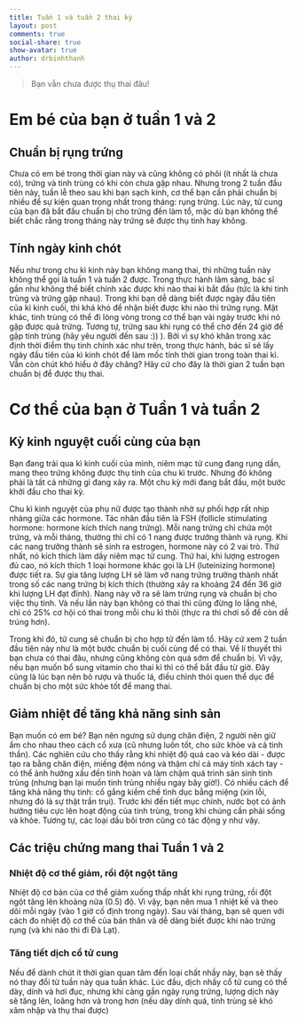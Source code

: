 ```yaml
---
title: Tuần 1 và tuần 2 thai kỳ
layout: post
comments: true
social-share: true
show-avatar: true
author: drbinhthanh
---
```


> Bạn vẫn chưa được thụ thai đâu!

# Em bé của bạn ở tuần 1 và 2

## Chuẩn bị rụng trứng

Chưa có em bé trong thời gian này và cũng không có phôi (ít nhất là chưa có), trứng và tinh trùng có khi còn chưa gặp nhau. Nhưng trong 2 tuần đầu tiên này, tuần lễ theo sau khi bạn sạch kinh, cơ thể bạn cần phải chuẩn bị nhiều để sự kiện quan trọng nhất trong tháng: rụng trứng. Lúc này, tử cung của bạn đã bắt đầu chuẩn bị cho trứng đến làm tổ, mặc dù bạn không thể biết chắc rằng trong tháng này trứng sẽ được thụ tinh hay không.

## Tính ngày kinh chót

Nếu như trong chu kì kinh này bạn không mang thai, thì những tuần này không thể gọi là tuần 1 và tuần 2 được. Trong thực hành lâm sàng, bác sĩ gần như không thể biết chính xác được khi nào thai kì bắt đầu (tức là khi tinh trùng và trứng gặp nhau). Trong khi bạn dễ dàng biết được ngày đầu tiên của kì kinh cuối, thì khá khó để nhận biết được khi nào thì trứng rụng. Mặt khác, tinh trùng có thể đi lòng vòng trong cơ thể bạn vài ngày trước khi nó gặp được quả trứng. Tương tự, trứng sau khi rụng có thể chờ đến 24 giờ để gặp tinh trùng (hãy yêu người đến sau :)) ). Bởi vì sự khó khăn trong xác định thời điểm thụ tinh chính xác như trên, trong thực hành, bác sĩ sẽ lấy ngày đầu tiên của kì kinh chót để làm mốc tính thời gian trong toàn thai kì. Vẫn còn chút khó hiểu ở đây chăng? Hãy cứ cho đây là thời gian 2 tuần bạn chuẩn bị để được thụ thai.

# Cơ thể của bạn ở Tuần 1 và tuần 2

## Kỳ kinh nguyệt cuối cùng của bạn

Bạn đang trải qua kì kinh cuối của mình, niêm mạc tử cung đang rụng dần, mang theo trứng không được thụ tinh của chu kì trước. Nhưng đó không phải là tất cả những gì đang xảy ra. Một chu kỳ mới đang bắt đầu, một bước khởi đầu cho thai kỳ.

Chu kì kinh nguyệt của phụ nữ được tạo thành nhờ sự phối hợp rất nhịp nhàng giữa các hormone. Tác nhân đầu tiên là FSH (follicle stimulating hormone: hormone kích thích nang trứng). Mỗi nang trứng chỉ chứa một trứng, và mỗi tháng, thường thì chỉ có 1 nang được trưởng thành và rụng. Khi các nang trưởng thành sẽ sinh ra estrogen, hormone này có 2 vai trò. Thứ nhất, nó kích thích làm dầy niêm mạc tử cung. Thứ hai, khi lượng estrogen đủ cao, nó kích thích 1 loại hormone khác gọi là LH (luteinizing hormone) được tiết ra. Sự gia tăng lượng LH sẽ làm vỡ nang trứng trưởng thành nhất trong số các nang trứng bị kích thích (thường xảy ra khoảng 24 đến 36 giờ khi lượng LH đạt đỉnh). Nang này vỡ ra sẽ làm trứng rụng và chuẩn bị cho việc thụ tinh. Và nếu lần này bạn không có thai thì cũng đừng lo lắng nhé, chỉ có 25% cơ hội có thai trong mỗi chu kì thôi (thực ra thì chơi số đề còn dễ trúng hơn).

Trong khi đó, tử cung sẽ chuẩn bị cho hợp tử đến làm tổ. Hãy cứ xem 2 tuần đầu tiên này như là một bước chuẩn bị cuối cùng để có thai. Về lí thuyết thì bạn chưa có thai đâu, nhưng cũng không còn quá sớm để chuẩn bị. Vì vậy, nếu bạn muốn bổ sung vitamin cho thai kì thì có thể bắt đầu từ giờ. Đây cũng là lúc bạn nên bỏ rượu và thuốc lá, điều chỉnh thói quen thể dục để chuẩn bị cho một sức khỏe tốt để mang thai.

## Giảm nhiệt để tăng khả năng sinh sản

Bạn muốn có em bé? Bạn nên ngưng sử dụng chăn điện, 2 người nên giữ ấm cho nhau theo cách cổ xưa (cũ nhưng luôn tốt, cho sức khỏe và cả tinh thần). Các nghiên cứu cho thấy rằng khi nhiệt độ quá cao và kéo dài - được tạo ra bằng chăn điện, miếng đệm nóng và thậm chí cả máy tính xách tay - có thể ảnh hưởng xấu đến tinh hoàn và làm chậm quá trình sản sinh tinh trùng (nhưng bạn lại muốn tinh trùng nhiều ngay bây giờ!). Có nhiều cách để tăng khả năng thụ tinh: cố gắng kiềm chế tình dục bằng miệng (xin lỗi, nhưng đó là sự thật trần trụi). Trước khi đến tiết mục chính, nước bọt có ảnh hưởng tiêu cực lên hoạt động của tinh trùng, trong khi chúng cần phải sống và khỏe. Tương tự, các loại dầu bôi trơn cũng có tác động y như vậy.

## Các triệu chứng mang thai Tuần 1 và 2

### Nhiệt độ cơ thể giảm, rồi đột ngột tăng

Nhiệt độ cơ bản của cơ thể giảm xuống thấp nhất khi rụng trứng, rồi đột ngột tăng lên khoảng nửa (0.5) độ. Vì vậy, bạn nên mua 1 nhiệt kế và theo dõi mỗi ngày (vào 1 giờ cố định trong ngày). Sau vài tháng, bạn sẽ quen với cách đo nhiệt độ cơ thể của bản thân và dễ dàng biết được khi nào trứng rụng (và khi nào thì đi Đà Lạt).

### Tăng tiết dịch cổ tử cung

Nếu để dành chút ít thời gian quan tâm đến loại chất nhầy này, bạn sẽ thấy nó thay đổi từ tuần này qua tuần khác. Lúc đầu, dịch nhầy cổ tử cung có thể dày, dính và hơi đục, nhưng khi càng gần ngày rụng trứng, lượng dịch này sẽ tăng lên, loãng hơn và trong hơn (nếu dày dính quá, tinh trùng sẽ khó xâm nhập và thụ thai được)
